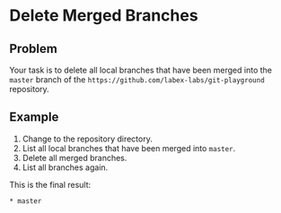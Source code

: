 # Delete Merged Branches

## Problem

Your task is to delete all local branches that have been merged into the `master` branch of the `https://github.com/labex-labs/git-playground` repository.

## Example

1. Change to the repository directory.
2. List all local branches that have been merged into `master`.
3. Delete all merged branches.
4. List all branches again.

This is the final result:

```
* master
```
